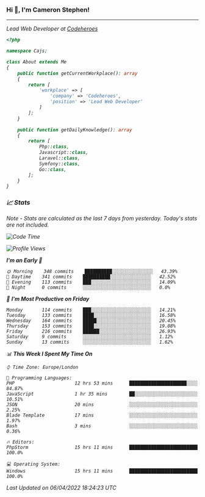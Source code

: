 ### Hi 👋, I'm Cameron Stephen!
<hr>
<p><em>Lead Web Developer at <a href="https://codeheroes.co.uk">Codeheroes</a></p>


```php
<?php

namespace Cajs;

class About extends Me
{
    public function getCurrentWorkplace(): array
    {
        return [
            'workplace' => [
                'company' => 'Codeheroes',
                'position' => 'Lead Web Developer'
            ]
        ];
    }

    public function getDailyKnowledge(): array
    {
        return [
            Php::class,
            Javascript::class,
            Laravel::class,
            Symfony::class,
            Go::class,
        ];
    }
}
```

### 📈 Stats
<p><em>Note - Stats are calculated as the last 7 days from yesterday. Today's stats are not included.</em></p>


<!--START_SECTION:waka-->
![Code Time](http://img.shields.io/badge/Code%20Time-2%2C777%20hrs%202%20mins-blue)

![Profile Views](http://img.shields.io/badge/Profile%20Views-0-blue)

**I'm an Early 🐤** 

```text
🌞 Morning    348 commits    ██████████░░░░░░░░░░░░░░░   43.39% 
🌆 Daytime    341 commits    ██████████░░░░░░░░░░░░░░░   42.52% 
🌃 Evening    113 commits    ███░░░░░░░░░░░░░░░░░░░░░░   14.09% 
🌙 Night      0 commits      ░░░░░░░░░░░░░░░░░░░░░░░░░   0.0%

```
📅 **I'm Most Productive on Friday** 

```text
Monday       114 commits    ███░░░░░░░░░░░░░░░░░░░░░░   14.21% 
Tuesday      133 commits    ████░░░░░░░░░░░░░░░░░░░░░   16.58% 
Wednesday    164 commits    █████░░░░░░░░░░░░░░░░░░░░   20.45% 
Thursday     153 commits    ████░░░░░░░░░░░░░░░░░░░░░   19.08% 
Friday       216 commits    ██████░░░░░░░░░░░░░░░░░░░   26.93% 
Saturday     9 commits      ░░░░░░░░░░░░░░░░░░░░░░░░░   1.12% 
Sunday       13 commits     ░░░░░░░░░░░░░░░░░░░░░░░░░   1.62%

```


📊 **This Week I Spent My Time On** 

```text
⌚︎ Time Zone: Europe/London

💬 Programming Languages: 
PHP                      12 hrs 53 mins      █████████████████████░░░░   84.87% 
JavaScript               1 hr 35 mins        ██░░░░░░░░░░░░░░░░░░░░░░░   10.51% 
JSON                     20 mins             ░░░░░░░░░░░░░░░░░░░░░░░░░   2.25% 
Blade Template           17 mins             ░░░░░░░░░░░░░░░░░░░░░░░░░   1.97% 
Bash                     3 mins              ░░░░░░░░░░░░░░░░░░░░░░░░░   0.36%

🔥 Editors: 
PhpStorm                 15 hrs 11 mins      █████████████████████████   100.0%

💻 Operating System: 
Windows                  15 hrs 11 mins      █████████████████████████   100.0%

```


 Last Updated on 06/04/2022 18:24:23 UTC
<!--END_SECTION:waka-->

